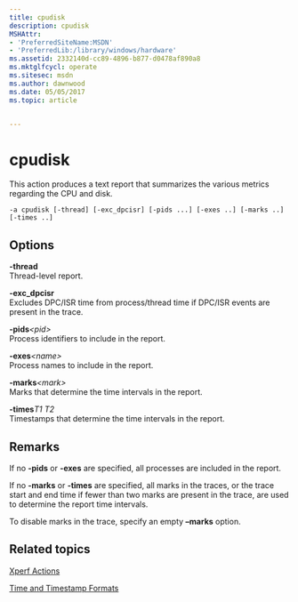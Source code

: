 ```yaml
---
title: cpudisk
description: cpudisk
MSHAttr:
- 'PreferredSiteName:MSDN'
- 'PreferredLib:/library/windows/hardware'
ms.assetid: 2332140d-cc89-4896-b877-d0478af890a8
ms.mktglfcycl: operate
ms.sitesec: msdn
ms.author: dawnwood
ms.date: 05/05/2017
ms.topic: article


---
```


# cpudisk


This action produces a text report that summarizes the various metrics regarding the CPU and disk.

```
-a cpudisk [-thread] [-exc_dpcisr] [-pids ...] [-exes ..] [-marks ..] [-times ..]
```

## Options


<a href="" id="-thread"></a>**-thread**  
Thread-level report.

<a href="" id="-exc-dpcisr"></a>**-exc\_dpcisr**  
Excludes DPC/ISR time from process/thread time if DPC/ISR events are present in the trace.

<a href="" id="-pids-pid-"></a>**-pids**<em>&lt;pid&gt;</em>  
Process identifiers to include in the report.

<a href="" id="-exes-name-"></a>**-exes**<em>&lt;name&gt;</em>  
Process names to include in the report.

<a href="" id="-marks-mark-"></a>**-marks**<em>&lt;mark&gt;</em>  
Marks that determine the time intervals in the report.

<a href="" id="-timest1-t2"></a>**-times***T1 T2*  
Timestamps that determine the time intervals in the report.

## Remarks


If no **-pids** or **-exes** are specified, all processes are included in the report.

If no **-marks** or **-times** are specified, all marks in the traces, or the trace start and end time if fewer than two marks are present in the trace, are used to determine the report time intervals.

To disable marks in the trace, specify an empty **–marks** option.

## Related topics


[Xperf Actions](xperf-actions.md)

[Time and Timestamp Formats](time-and-timestamp-formats.md)

 

 







